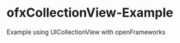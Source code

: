 ofxCollectionView-Example
=========================

Example using UICollectionView with openFrameworks
